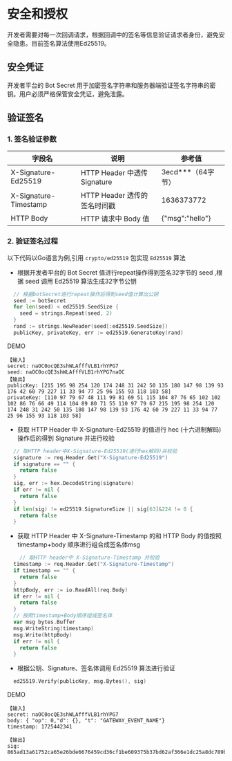 # 安全和授权

开发者需要对每一次回调请求，根据回调中的签名等信息验证请求者身份，避免安全隐患。目前签名算法使用Ed25519。

## 安全凭证

开发者平台的 Bot Secret 用于加密签名字符串和服务器端验证签名字符串的密钥。用户必须严格保管安全凭证，避免泄露。

## 验证签名

### 1. 签名验证参数

| 字段名                   | 说明                        | 参考值             |
|-----------------------|---------------------------|-----------------|
| X-Signature-Ed25519   | HTTP Header 中透传 Signature | 3ecd***（64字节）   |
| X-Signature-Timestamp | HTTP Header 透传的签名时间戳      | 1636373772      |
| HTTP Body             | HTTP 请求中 Body 值           | {"msg":"hello"} |

### 2. 验证签名过程

以下代码以Go语言为例,引用 `crypto/ed25519` 包实现 `Ed25519` 算法

- 根据开发者平台的 Bot Secret 值进行repeat操作得到签名32字节的 seed ,根据 seed 调用 Ed25519 算法生成32字节公钥

```go
  // 根据botSecret进行repeat操作后得到seed值计算出公钥
  seed := botSecret
  for len(seed) < ed25519.SeedSize {
    seed = strings.Repeat(seed, 2)
  }
  rand := strings.NewReader(seed[:ed25519.SeedSize])
  publicKey, privateKey, err := ed25519.GenerateKey(rand)
```

DEMO
```
【输入】
secret: naOC0ocQE3shWLAfffVLB1rhYPG7
seed: naOC0ocQE3shWLAfffVLB1rhYPG7naOC
【输出】
publicKey: [215 195 98 254 120 174 248 31 242 50 135 180 147 98 139 93 176 42 60 79 227 11 33 94 77 25 96 155 93 118 103 58]
privateKey: [110 97 79 67 48 111 99 81 69 51 115 104 87 76 65 102 102 102 86 76 66 49 114 104 89 80 71 55 110 97 79 67 215 195 98 254 120 174 248 31 242 50 135 180 147 98 139 93 176 42 60 79 227 11 33 94 77 25 96 155 93 118 103 58]
```

- 获取 HTTP Header 中 X-Signature-Ed25519 的值进行 hec (十六进制解码)操作后的得到 Signature 并进行校验

```go
  // 取HTTP header中X-Signature-Ed25519(进行hex解码)并校验 
  signature := req.Header.Get("X-Signature-Ed25519")
  if signature == "" {
    return false
  }
  sig, err := hex.DecodeString(signature)
  if err != nil {
    return false
  }
  if len(sig) != ed25519.SignatureSize || sig[63]&224 != 0 {
    return false
  }
```

- 获取 HTTP Header 中 X-Signature-Timestamp 的和 HTTP Body 的值按照 timestamp+body 顺序进行组合成签名体msg

```go
    // 取HTTP header中 X-Signature-Timestamp 并校验
  timestamp := req.Header.Get("X-Signature-Timestamp")
  if timestamp == "" {
    return false
  }
  httpBody, err := io.ReadAll(req.Body)
  if err != nil {
    return false
  }
  // 按照timestamp+Body顺序组成签名体
  var msg bytes.Buffer
  msg.WriteString(timestamp)
  msg.Write(httpBody)
  if err != nil {
    return false
  }
```

- 根据公钥、Signature、签名体调用 Ed25519 算法进行验证

```go
  ed25519.Verify(publicKey, msg.Bytes(), sig)
```

DEMO
```
【输入】
secret: naOC0ocQE3shWLAfffVLB1rhYPG7
body: { "op": 0,"d": {}, "t": "GATEWAY_EVENT_NAME"}
timestamp: 1725442341

【输出】
sig: 865ad13a61752ca65e26bde6676459cd36cf1be609375b37bd62af366e1dc25a8dc789ba7f14e017ada3d554c671a911bfdf075ba54835b23391d509579ed002

```
